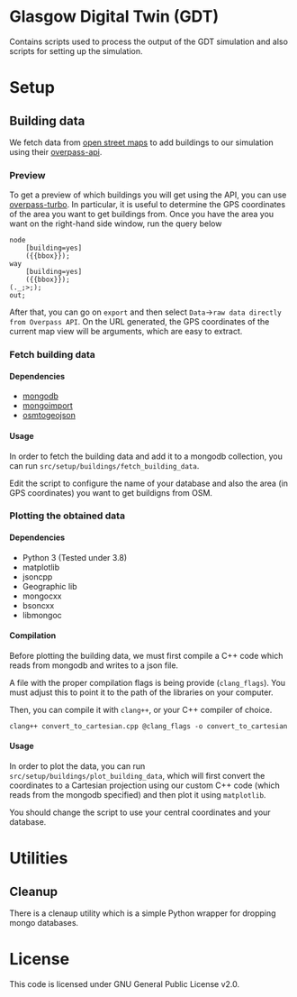 # Glasgow Digital Twin (GDT)

Contains scripts used to process the output of the GDT simulation and also scripts for setting up the simulation.

# Setup

## Building data
We fetch data from [open street maps](https://www.openstreetmap.org/) to add buildings to our simulation using their [overpass-api](https://overpass-api.de/). 

### Preview
To get a preview of which buildings you will get using the API, you can use [overpass-turbo](https://overpass-turbo.eu/). In particular, it is useful to determine the GPS coordinates of the area you want to get buildings from. Once you have the area you want on the right-hand side window, run the query below

```
node
	[building=yes]
	({{bbox}});
way
  	[building=yes]
  	({{bbox}});
(._;>;);
out;
```

After that, you can go on `export` and then select `Data`->`raw data directly from Overpass API`. On the URL generated, the GPS coordinates of the current map view will be arguments, which are easy to extract.

### Fetch building data

#### Dependencies
* [mongodb](https://www.mongodb.com/)
* [mongoimport](https://docs.mongodb.com/manual/reference/program/mongoimport/#:~:text=Synopsis,the%20inverse%20%E2%80%9Cexporting%E2%80%9D%20capability.)
* [osmtogeojson](https://www.npmjs.com/package/osmtogeojson)

#### Usage

In order to fetch the building data and add it to a mongodb collection, you can run `src/setup/buildings/fetch_building_data`.

Edit the script to configure the name of your database and also the area (in GPS coordinates) you want to get buildigns from OSM.

### Plotting the obtained data

#### Dependencies
* Python 3 (Tested under 3.8)
* matplotlib
* jsoncpp
* Geographic lib
* mongocxx
* bsoncxx
* libmongoc

#### Compilation
Before plotting the building data, we must first compile a C++ code which reads from mongodb and writes to a json file.

A file with the proper compilation flags is being provide (`clang_flags`). 
You must adjust this to point it to the path of the libraries on your computer.

Then, you can compile it with `clang++`, or your C++ compiler of choice.

```
clang++ convert_to_cartesian.cpp @clang_flags -o convert_to_cartesian
```


#### Usage

In order to plot the data, you can run `src/setup/buildings/plot_building_data`, which will first convert the coordinates to a Cartesian projection using our custom C++ code (which reads from the mongodb specified) and then plot it using `matplotlib`.

You should change the script to use your central coordinates and your database.

# Utilities

## Cleanup

There is a clenaup utility which is a simple Python wrapper for dropping mongo databases. 

# License

This code is licensed under GNU General Public License v2.0.
